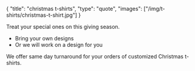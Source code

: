 {
  "title": "christmas t-shirts",
  "type": "quote",
  "images": ["/img/t-shirts/christmas-t-shirt.jpg"]
}

Treat your special ones on this giving season.

* Bring your own designs
* Or we will work on a design for you

We offer same day turnaround for your orders of customized Christmas t-shirts.

